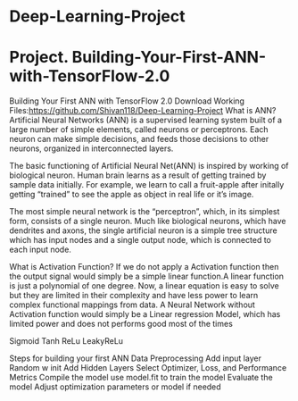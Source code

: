 # Deep-Learning-Project
# Project. Building-Your-First-ANN-with-TensorFlow-2.0
Building Your First ANN with TensorFlow 2.0 Download Working Files:https://github.com/Shivan118/Deep-Learning-Project
What is ANN? Artificial Neural Networks (ANN) is a supervised learning system built of a large number of simple elements, called neurons or perceptrons. Each neuron can make simple decisions, and feeds those decisions to other neurons, organized in interconnected layers.

The basic functioning of Artificial Neural Net(ANN) is inspired by working of biological neuron. Human brain learns as a result of getting trained by sample data initially. For example, we learn to call a fruit-apple after initally getting “trained” to see the apple as object in real life or it’s image.

The most simple neural network is the “perceptron”, which, in its simplest form, consists of a single neuron. Much like biological neurons, which have dendrites and axons, the single artificial neuron is a simple tree structure which has input nodes and a single output node, which is connected to each input node.

What is Activation Function? If we do not apply a Activation function then the output signal would simply be a simple linear function.A linear function is just a polynomial of one degree. Now, a linear equation is easy to solve but they are limited in their complexity and have less power to learn complex functional mappings from data. A Neural Network without Activation function would simply be a Linear regression Model, which has limited power and does not performs good most of the times

Sigmoid Tanh ReLu LeakyReLu

Steps for building your first ANN Data Preprocessing Add input layer Random w init Add Hidden Layers Select Optimizer, Loss, and Performance Metrics Compile the model use model.fit to train the model Evaluate the model Adjust optimization parameters or model if needed

